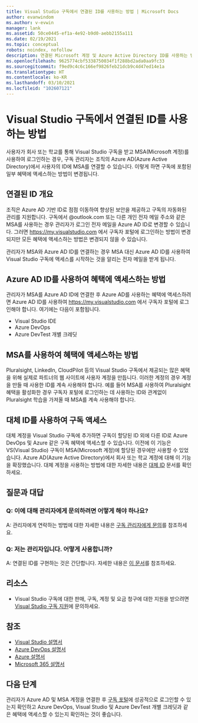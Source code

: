 ```yaml
---
title: Visual Studio 구독에서 연결된 ID를 사용하는 방법 | Microsoft Docs
author: evanwindom
ms.author: v-evwin
manager: lank
ms.assetid: 50ce0445-ef1a-4e92-b9d0-aebb2155a111
ms.date: 02/19/2021
ms.topic: conceptual
robots: noindex, nofollow
description: 연결된 Microsoft 계정 및 Azure Active Directory ID를 사용하는 방법 알아보기
ms.openlocfilehash: 9625774cbf5338750034f1f288bd2ada0aa9fc33
ms.sourcegitcommit: f9ed9c4c6c166ef9826feb21dcb9c4d47ed14e1a
ms.translationtype: HT
ms.contentlocale: ko-KR
ms.lasthandoff: 03/10/2021
ms.locfileid: "102607121"
---
```

# <a name="how-to-use-connected-identities-in-visual-studio-subscriptions"></a>Visual Studio 구독에서 연결된 ID를 사용하는 방법
사용자가 회사 또는 학교를 통해 Visual Studio 구독을 받고 MSA(Microsoft 계정)를 사용하여 로그인하는 경우, 구독 관리자는 조직의 Azure AD(Azure Active Directory)에서 사용자의 ID에 MSA를 연결할 수 있습니다.  이렇게 하면 구독에 포함된 일부 혜택에 액세스하는 방법이 변경됩니다. 

## <a name="overview-of-connected-ids"></a>연결된 ID 개요
조직은 Azure AD 기반 ID로 점점 이동하여 향상된 보안을 제공하고 구독의 자동화된 관리를 지원합니다.  구독에서 @outlook.com 또는 다른 개인 전자 메일 주소와 같은 MSA를 사용하는 경우 관리자가 로그인 전자 메일을 Azure AD ID로 변경할 수 있습니다.  그러면 https://my.visualstudio.com 에서 구독자 포털에 로그인하는 방법이 변경되지만 모든 혜택에 액세스하는 방법은 변경되지 않을 수 있습니다.  

관리자가 MSA와 Azure AD ID를 연결하는 경우 MSA 대신 Azure AD ID를 사용하여 Visual Studio 구독에 액세스를 시작하는 것을 알리는 전자 메일을 받게 됩니다. 

## <a name="how-to-access-benefits-using-azure-ad-identities"></a>Azure AD ID를 사용하여 혜택에 액세스하는 방법
관리자가 MSA를 Azure AD ID에 연결한 후 Azure AD를 사용하는 혜택에 액세스하려면 Azure AD ID를 사용하여 https://my.visualstudio.com 에서 구독자 포털에 로그인해야 합니다.  여기에는 다음이 포함됩니다.
- Visual Studio IDE
- Azure DevOps
- Azure DevTest 개별 크레딧

## <a name="how-to-access-benefits-using-your-msa"></a>MSA를 사용하여 혜택에 액세스하는 방법
Pluralsight, LinkedIn, CloudPilot 등의 Visual Studio 구독에서 제공되는 많은 혜택을 위해 실제로 파트너의 웹 사이트에 사용자 계정을 만듭니다.  이러한 계정의 경우 계정을 만들 때 사용한 ID를 계속 사용해야 합니다.  예를 들어 MSA를 사용하여 Pluralsight 혜택을 활성화한 경우 구독자 포털에 로그인하는 데 사용하는 ID와 관계없이 Pluralsight 학습을 가져올 때 MSA를 계속 사용해야 합니다.  

## <a name="use-an-alternate-identity-to-access-your-subscription"></a>대체 ID를 사용하여 구독 액세스
대체 계정을 Visual Studio 구독에 추가하면 구독이 할당된 ID 외에 다른 ID로 Azure DevOps 및 Azure 같은 구독 혜택에 액세스할 수 있습니다. 이전에 이 기능은 VS(Visual Studio) 구독이 MSA(Microsoft 계정)에 할당된 경우에만 사용할 수 있었습니다. Azure AD(Azure Active Directory)에서 회사 또는 학교 계정에 대해 이 기능을 확장했습니다.  대체 계정을 사용하는 방법에 대한 자세한 내용은 [대체 ID](vs-alternate-identity.md) 문서를 확인하세요. 

## <a name="frequently-asked-questions"></a>질문과 대답
### <a name="q-how-can-i-contact-my-admin-about-this"></a>Q: 이에 대해 관리자에게 문의하려면 어떻게 해야 하나요?
A:  관리자에게 연락하는 방법에 대한 자세한 내용은 [구독 관리자에게 문의](contact-my-admin.md)를 참조하세요.  

### <a name="q-im-an-admin--how-do-i-use-this"></a>Q: 저는 관리자입니다.  어떻게 사용합니까?
A:  연결된 ID를 구현하는 것은 간단합니다.  자세한 내용은 [이 문서](personal-email-sign-ins.md)를 참조하세요. 

## <a name="resources"></a>리소스
- Visual Studio 구독에 대한 판매, 구독, 계정 및 요금 청구에 대한 지원을 받으려면 [Visual Studio 구독 지원](https://aka.ms/vssubscriberhelp)에 문의하세요.

## <a name="see-also"></a>참조
- [Visual Studio 설명서](/visualstudio/)
- [Azure DevOps 설명서](/azure/devops/)
- [Azure 설명서](/azure/)
- [Microsoft 365 설명서](/microsoft-365/)

## <a name="next-steps"></a>다음 단계
관리자가 Azure AD 및 MSA 계정을 연결한 후 [구독 포털](https://my.visualstudio.com?wt.mc_id=o~msft~docs)에 성공적으로 로그인할 수 있는지 확인하고 Azure DevOps, Visual Studio 및 Azure DevTest 개별 크레딧과 같은 혜택에 액세스할 수 있는지 확인하는 것이 좋습니다.
